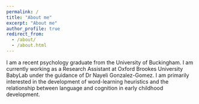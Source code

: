 ```yaml
---
permalink: /
title: "About me"
excerpt: "About me"
author_profile: true
redirect_from: 
  - /about/
  - /about.html
---
```


I am a recent psychology graduate from the University of Buckingham. I am currently working as a Research Assistant at Oxford Brookes University BabyLab under the guidance of Dr Nayeli Gonzalez-Gomez. I am primarily interested in the development of word-learning heuristics and the relationship between language and cognition in early childhood development. 
